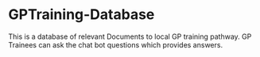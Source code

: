 # GPTraining-Database
This is a database of relevant Documents to local GP training pathway. GP Trainees can ask the chat bot questions which provides answers.
